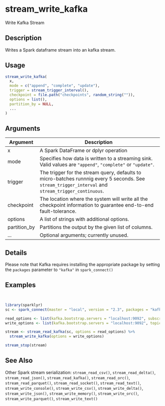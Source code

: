 # stream_write_kafka


Write Kafka Stream




## Description

Writes a Spark dataframe stream into an kafka stream.





## Usage
```r
stream_write_kafka(
  x,
  mode = c("append", "complete", "update"),
  trigger = stream_trigger_interval(),
  checkpoint = file.path("checkpoints", random_string("")),
  options = list(),
  partition_by = NULL,
  ...
)
```




## Arguments


Argument      |Description
------------- |----------------
x | A Spark DataFrame or dplyr operation
mode | Specifies how data is written to a streaming sink. Valid values are ``"append"``, ``"complete"`` or ``"update"``.
trigger | The trigger for the stream query, defaults to micro-batches runnnig every 5 seconds. See `stream_trigger_interval` and `stream_trigger_continuous`.
checkpoint | The location where the system will write all the checkpoint information to guarantee end-to-end fault-tolerance.
options | A list of strings with additional options.
partition_by | Partitions the output by the given list of columns.
... | Optional arguments; currently unused.




## Details

Please note that Kafka requires installing the appropriate
 package by setting the ``packages`` parameter to ``"kafka"`` in ``spark_connect()``






## Examples

```r


library(sparklyr)
sc <- spark_connect(master = "local", version = "2.3", packages = "kafka")

read_options <- list(kafka.bootstrap.servers = "localhost:9092", subscribe = "topic1")
write_options <- list(kafka.bootstrap.servers = "localhost:9092", topic = "topic2")

stream <- stream_read_kafka(sc, options = read_options) %>%
  stream_write_kafka(options = write_options)

stream_stop(stream)

```






## See Also

Other Spark stream serialization: 
`stream_read_csv()`,
`stream_read_delta()`,
`stream_read_json()`,
`stream_read_kafka()`,
`stream_read_orc()`,
`stream_read_parquet()`,
`stream_read_socket()`,
`stream_read_text()`,
`stream_write_console()`,
`stream_write_csv()`,
`stream_write_delta()`,
`stream_write_json()`,
`stream_write_memory()`,
`stream_write_orc()`,
`stream_write_parquet()`,
`stream_write_text()`



